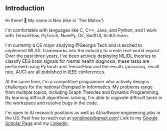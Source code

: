 ## Introduction
Hi there! 👋 My name is Neo (like in 'The Matrix')

I'm comfortable with languages like C, C++, Java, and Python, and I work with TensorFlow, PyTorch, NumPy, Git, SwiftUI, SciKit-learn.

I'm currently a CS major studying @Georgia Tech and is excited to implement ML/DL frameworks into the industry to create real-world impact. Over the past three years, I've been actively deploying ML/DL theories to classify EEG brain signals for mental health diagnosis; these tasks are performed using PyTorch and TensorFlow and the results (accuracy, recall rate, AUC) are all published in IEEE conferences.

At the same time, I'm a competitive programmer who actively designs challenges for the national Olympiad in Informatics. My problems range from multiple topics, including Graph Theories and Dynamic Programming. By learning difficult algorithmic solving, I'm able to nagivate difficult tasks in the workspace and resolve bugs in the code. 

I'm open to AI research positions as well as AI/software engineering jobs in the US. Feel free to reach out at yonglineo@gmail.com! Link to my [Google Scholar Page](https://scholar.google.com/citations?user=miPGurwAAAAJ&hl=en) and my [LinkedIn](https://www.linkedin.com/in/yong-li-neo-23360b2b8/).

<!--
**YLNeooo/YLNeooo** is a ✨ _special_ ✨ repository because its `README.md` (this file) appears on your GitHub profile.

Here are some ideas to get you started:

- 🔭 I’m currently working on ...
- 🌱 I’m currently learning ...
- 👯 I’m looking to collaborate on ...
- 🤔 I’m looking for help with ...
- 💬 Ask me about ...
- 📫 How to reach me: ...
- 😄 Pronouns: ...
- ⚡ Fun fact: ...
-->
